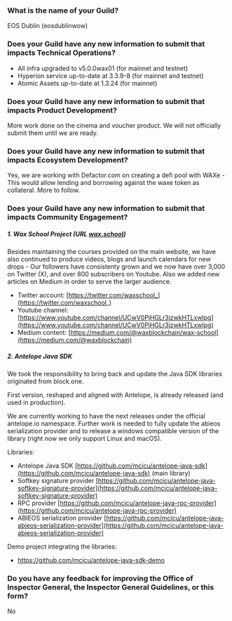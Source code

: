 ### What is the name of your Guild?

EOS Dublin (eosdublinwow)

### Does your Guild have any new information to submit that impacts Technical Operations?

- All infra upgraded to v5.0.0wax01  (for mainnet and testnet)
- Hyperion service up-to-date at 3.3.9-8 (for mainnet and testnet)
- Atomic Assets up-to-date at 1.3.24 (for mainnet)

### Does your Guild have any new information to submit that impacts Product Development?

More work done on the cinema and voucher product. We will not officially submit them until we are ready. 

### Does your Guild have any new information to submit that impacts Ecosystem Development?

Yes, we are working with Defactor.com on creating a defi pool with WAXe - This would allow lending and borrowing against the waxe token as collateral. More to follow. 

### Does your Guild have any new information to submit that impacts Community Engagement?

##### 1. Wax School Project (URL [wax.school](https://wax.school))

Besides maintaining the courses provided on the main website, we have also continued to produce videos, blogs and launch calendars for new drops - Our followers have consistenty grown and we now have over 3,000 on Twitter (X), and over 800 subscribers on Youtube. Also we added new articles on Medium in order to serve the larger audience.

- Twitter account: [https://twitter.com/waxschool_](https://twitter.com/waxschool_)
- Youtube channel: [https://www.youtube.com/channel/UCwV0PjHGLr3jzwkHTLxwlpg](https://www.youtube.com/channel/UCwV0PjHGLr3jzwkHTLxwlpg)
- Medium content: [https://medium.com/@waxblockchain/wax-school](https://medium.com/@waxblockchain)

##### 2. Antelope Java SDK

We took the responsibility to bring back and update the Java SDK libraries originated from block.one. 

First version, reshaped and aligned with Antelope, is already released (and used in production).

We are currently working to have the next releases under the official antelope.io namespace. Further work is needed to fully update the abieos serialization provider and to release a windows compatible version of the library (right now we only support Linux and macOS).

Libraries:

- Antelope Java SDK [https://github.com/mcicu/antelope-java-sdk](https://github.com/mcicu/antelope-java-sdk) (main library)
- Softkey signature provider [https://github.com/mcicu/antelope-java-softkey-signature-provider](https://github.com/mcicu/antelope-java-softkey-signature-provider) 
- RPC provider [https://github.com/mcicu/antelope-java-rpc-provider](https://github.com/mcicu/antelope-java-rpc-provider)
- ABIEOS serialization provider [https://github.com/mcicu/antelope-java-abieos-serialization-provider](https://github.com/mcicu/antelope-java-abieos-serialization-provider)

Demo project integrating the libraries:

- https://github.com/mcicu/antelope-java-sdk-demo

### Do you have any feedback for improving the Office of Inspector General, the Inspector General Guidelines, or this form?

No


